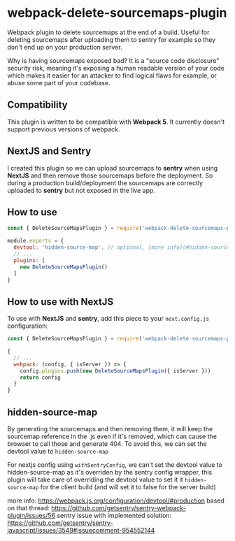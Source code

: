 # webpack-delete-sourcemaps-plugin

Webpack plugin to delete sourcemaps at the end of a build. Useful for deleting sourcemaps after uploading them to sentry for example so they don't end up on your production server.

Why is having sourcemaps exposed bad? It is a "source code disclosure" security risk, meaning it's exposing a human readable version of your code which makes it easier for an attacker to find logical flaws for example, or abuse some part of your codebase.

## Compatibility

This plugin is written to be compatible with **Webpack 5**. It currently doesn't support previous versions of webpack.
## NextJS and Sentry

I created this plugin so we can upload sourcemaps to **sentry** when using **NextJS** and then remove those sourcemaps before the deployment. So during a production build/deployment the sourcemaps are correctly uploaded to **sentry** but not exposed in the live app. 

## How to use

```js
const { DeleteSourceMapsPlugin } = require('webpack-delete-sourcemaps-plugin');

module.exports = {
  devtool: 'hidden-source-map', // optional, [more info](#hidden-source-map)
  // ...
  plugins: [
    new DeleteSourceMapsPlugin()
  ]
}
```

## How to use with NextJS

To use with **NextJS** and **sentry**, add this piece to your `next.config.js` configuration:

```js
const { DeleteSourceMapsPlugin } = require('webpack-delete-sourcemaps-plugin');

{
  // ...
  webpack: (config, { isServer }) => {
    config.plugins.push(new DeleteSourceMapsPlugin({ isServer }))
    return config
  }
}
```

## hidden-source-map

By generating the sourcemaps and then removing them, it will keep the sourcemap reference in the .js even if it's removed, which can cause the browser to call those and generate 404. To avoid this, we can set the devtool value to `hidden-source-map` 

For nextjs config using `withSentryConfig`, we can't set the devtool value to hidden-source-map as it's overriden by the sentry config wrapper, this plugin will take care of overriding the devtool value to set it it `hidden-source-map` for the client build (and will set it to false for the server build)

more info: https://webpack.js.org/configuration/devtool/#production
based on that thread: https://github.com/getsentry/sentry-webpack-plugin/issues/56
sentry issue with implemented solution: https://github.com/getsentry/sentry-javascript/issues/3549#issuecomment-954552144




